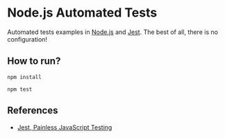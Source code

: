 # Node.js Automated Tests

Automated tests examples in [Node.js](https://nodejs.org/en/) and [Jest](http://facebook.github.io/jest/). The best of all, there is no configuration!

## How to run?

`npm install`

`npm test`

## References

- [Jest, Painless JavaScript Testing](https://facebook.github.io/jest/)
